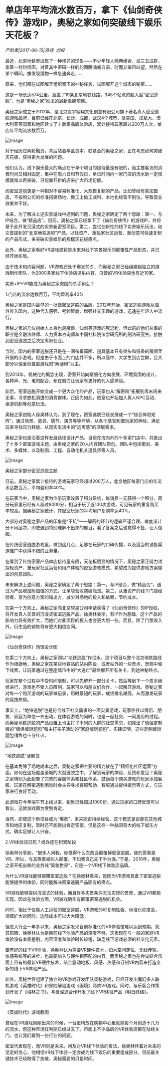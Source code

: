 # 单店年平均流水数百万，拿下《仙剑奇侠传》游戏IP，奥秘之家如何突破线下娱乐天花板？

*严韵柔|2017-06-15|游戏 
                                                创投*

最近，北京地铁里出现了一种怪异的现象——不少年轻人两两组合，或三五成群，拿着一封封信函，对着其中密码一样的的图腾喃喃自语，时而又举目四望，然后在某个瞬间，像发现猎物一样急速奔走……

原来，他们都在试图解开组织留下的神秘任务，试图解开这个城市的秘密……

这是一场长达574公里，涵盖了19条北京地铁线路，345个站点的超大型“密室逃脱”，也是“奥秘之家”推出的最新重磅项目。

奥秘之家成立于2012年，是北京震宇翱翔文化创意有限公司旗下著名真人密室逃脱游戏品牌，目前已经在北京、长沙、成都、武汉4个城市，及美国、加拿大、澳大利亚等国家和地区建立了十数家品牌体验店，累计接待玩家超过200万人次，单店年平均流水数百万。

![Image](http://si1.go2yd.com/get-image/0EHV2YY1FnE)

对于经历过两轮融资，背后站着华盖资本、联基金的奥秘之家，正在考虑如何突破天花板，获得更大发展的问题。

他们认为，线下娱乐最大的痛点在于单个项目的接待量是有限的，而主要客流的消费时间又相对固定，集中在周六日和节假日，单位时间内一家门店的流水到一定规模就难以再突破，只能靠开新的店来扩大市场份额。

而密室逃脱更是一种相对不容易标准化、大规模复制的产品。比如曾经有些加盟店，不按照公司的标准搭建场地、做工上偷工减料、本地化经营不到位，导致营业效果并不好。

未来，为了解决上述实景游戏中遇到的问题，奥秘之家确定了两个思路：第一，与IP结合，做“精品店”。目前，奥秘之家已经拿下了《仙剑奇侠传》的游戏IP，并将基于此开发沉浸式的实景新密室项目。第二，尝试创新性的线下实景娱乐玩法，如文首提到的“北京地铁逃脱”产品，以轻资产、重玩家社区运营、重创意可快速复制的产品形式，来突破实景娱乐的规模天花板痛点。

此外，奥秘之家看好VR游戏或将是未来对线下实景娱乐的颠覆性产品形态，并已经开始布局。

由于技术和内容问题，VR游戏还处于爆发前夕，而奥秘之家已经组建起独立的游戏制作团队，为2000多家线下体验店提供内容，自营的VR体验店也有近10家。

实景+IP+VR能成为奥秘之家突围的杀手锏么？

1.门店的流水达数百万，平均盈利率40%

奥秘之家是国内最早的一批做密室逃脱的品牌。2012年开始，密室逃脱游戏从海外传入国内，这种代入感强、考验智商、增强社交乐趣的游戏，迅速在年轻人中流行。

奥秘之家的几位创始人本身也是魔兽、仙剑等游戏的死忠粉，但此前的他们从事的职业是金融法律师、人力资本咨询师和中国社科院法学研究所的刑法研究生。接触到密室逃脱之后决定离职创业。

当时，国内的密室逃脱还只是在一间布景简陋、道具基本只有锁头和纸条的房间里开展的小游戏。但是由于市面上的门店并不多，所以高中、大学生到店尝鲜，且大部分以偏爱侦查型游戏的“解谜粉”为主。

到2013年，机械化的概念出现，密室开始向精细化方向发展，环境氛围的设计，各种声、光、电的配合，都在努力让玩家有更好的代入感体验。

此后，密室逃脱开始变成一个更大众化的产品，玩家也从“解密粉”拓展到周末闲来无事，寻求放松消遣的消费群体。正因为如此，密室也开始加入真人NPC互动、桌游机制等创意玩法。

奥秘之家创始人徐奥林认为，到了现在，密室逃脱已经发展成一个“综合体验矩阵”，通过场景、道具、情节、演员等等环境，从各个感官刺激玩家的神经，满足玩家寻找压力释放、从现实生活中的“逃离感”的深层需求。

奥秘之家也是沿着这样发展路径设计产品，目前在海内外的十多家门店中，共推出了十多个密室游戏主题，由奥秘之家的20人内容团队原创。团队中包括策划、美术、多媒体，以及制图、工程、自动化机关道具师等人员。

![Image](http://si1.go2yd.com/get-image/0EHV2UnGYXg)

奥秘之家部分密室逃脱主题

目前，奥秘之家累计接待的游戏玩家已经超过200万人，北京地区每家门店的年流水达数百万，平均盈利率40%。

在玩家当中，奥秘之家为注册玩家设置了积分系统，每消费一元获得一个积分，高分玩家里已经有人超过8000分，相当于玩了近100次游戏，可见玩家的重复购买率较高。据奥秘之家统计，其密室玩家的平均用户复购率达40%。

大部分对奥秘之家产品的印象是“不坑”——解密的环节的逻辑严谨合理，难度设计分不同层次，即使遇到特别难解不出来的题目，看了答案之后也觉得不扯、让人信服。

在传统密室逃脱游戏里，做到这几点，足够在玩家的口碑传播，以及适当的销售渠道推广中获得不错的业务量。

在看到了传统密室产品单店接待量有限，天花板明显的情况下，奥秘之家正努力试探轻资产、重玩家社区运营和用户体验的密室游戏模式，希望成为提供游戏方案输出的创意团队。

未来解决上述问题，奥秘之家确定了两个思路：第一，与IP结合，做“精品店”，通过为产品增加附加值的方式，让单店营收突破瓶颈。第二，从重资产的线下门店经验者，变为创意方案的输出方，减少对场地的投入和依赖，节约成本。

在第一个方向上，奥秘之家向北京软星公司申请获得了《仙剑奇侠传》的IP授权，将开发真人实景的沉浸式密室逃脱产品。徐奥林表示，有IP作为基础，这个产品的影响力将有效扩大，而他们对此项目的投入也会更大胆一些。而且，除了门票收入外，衍生品的销售将有更大相信空间。

![Image](http://si1.go2yd.com/get-image/0EHV2Vpa1AW)

《仙剑奇侠传》场馆设计图

在第二个方向上，奥秘之家则以“地铁逃脱”作试水。这个项目以整个北京地铁路线作为根据地，奥秘之家在某些地铁站的站内陈设，或者站外的一些景点、景观中留下线索，让玩家通过在整座城市中的“大逃亡”最终解开所有关卡，到达神秘终点。

玩家在整个过程中不受时间限制，可以先解开一部分关卡，然后等到下一个周末继续进行，游戏也不受人员限制，玩家可以和朋友们合作，一起解开游戏。奥秘之家对每一个购买游戏的玩家做记录，用时最短的玩家，成绩排名越高，从而激发玩家的竞技热情。

事实上，“地铁逃脱”也是符合线下社交需求的一项实景游戏，玩家往往以情侣、朋友、家庭为单位一齐出动，在体验游戏的同时，也是一起社交、一同游历的过程。而奥秘地铁逃脱的产品设置上也主打了不同的人群的社交需求，如推出了情侣定制版的“情侣版谜题包”和主打亲子活动的“家庭版谜题包”。实践证明，这些定制版谜题包销售也十分红火。

![Image](http://si1.go2yd.com/get-image/0EHV2TaOqw4)

“地铁逃脱”谜题包

在基本免除了场地成本之后，奥秘之家把主要的精力放在了“精细化社区运营”方面，如何在这场覆盖全城的大型逃脱之中，了解到玩家的体验、反馈和意见？奥秘之家特别为此配套了完整的客服体系和社区体系，鼓励每个购买游戏的玩家添加客服，玩家在解密遇到困难时会主导寻求客服帮助，客服通过提供提示等方式，与玩家进行良好互动。

此游戏在今年端午节上线以来，销售已经超过1000份，通过玩家的口碑反馈可以看出，这款游戏颇为受到肯定。

当然，即使这个新项目成为“爆款”，未来能否持续经营、这个模式是否能在其他城市和地区复制，暂时还不能得出肯定答案。但是这样一种脑洞奇大的线下娱乐方式，确实足够让人兴奋。

2.VR体验店已死？或许还在积累阶段

徐奥林分享到，“很多人问我，你觉得什么东西会颠覆掉密室逃脱，我的答案是VR。所以，与其等着被别人颠覆，不如我自己先下手为强。”于是，2016年，奥秘之家开拓出新的业务线“奥秘世界”，它是一个VR线下体验店品牌。

为什么VR游戏能够颠覆密室逃脱？在徐奥林看来，是因为VR游戏具备了密室逃脱能够提供的体验，同时能解决密室逃脱产品固有的痛点。

VR游戏能够提供沉浸式的体验，而且许多实景条件无法实现的景观，通过VR都能实现，因此在体验方面，VR游戏确实有颠覆密室逃脱的机会。

同时，相比于依靠人工运营的密室逃脱，VR游戏的可复制性强、标准化程度高，规模扩大的同时，边际成本可以大大降低。

但进入行业一年多以来，奥秘之家发现目前标准化的VR体验馆难以达到预期。究其原因，徐奥林认为是目前线下体验产品的深度不够，这表现在与一般的家庭VR体验没有本质差别，内容深度和体验时长较短，缺乏线下游戏必须的社交化元素。

要有好的线下VR体验，徐奥林认为需要VR硬件技术，如大空间定位、无线传输、体感系统等的进步，也需要加入与硬件相匹配的内容。而奥秘之家也在尝试结合市面上已有的最新VR硬件技术，结合震动地板、风感、热感和订制VR内容来打造全新的线下VR体验产品。

此外，奥秘世界组建了独立的VR游戏开发团队奥秘游戏，已经开发出魔幻多人联机游戏《英雄时代》和冒险解谜游戏《画境》两款VR游戏。同时，与乐客合作策划开发了《梅林之书》，与爱深思合作开发了线下VR体验产品《明日终结》。

![Image](http://si1.go2yd.com/get-image/0EHV2Xv5pB2)

《英雄时代》游戏截图

曾经在VR游戏刚刚出来的时候，一台蛋椅放在购物中心里就能每个月创造十几万的流水，但这种市场红利期已经过去了。市面上不少品牌的VR体验店都在陆续关门，也让我们看到一些行业的问题。

密室代表现在，而VR则是未来。问及对VR线下体验的看法，徐奥林怀着对未来的坚定的信心，他相信VR线下体验一定会成为线下娱乐的重要组成部分，目前最关键技术已经取得了突破，奥秘需要的只是时间。

